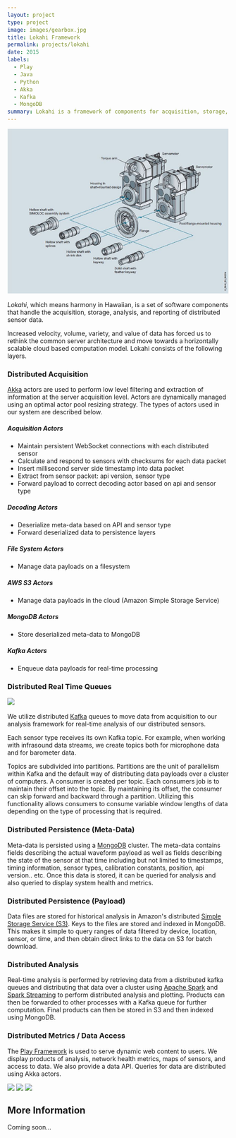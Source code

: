 ```yaml
---
layout: project
type: project
image: images/gearbox.jpg
title: Lokahi Framework
permalink: projects/lokahi
date: 2015
labels:
  - Play
  - Java
  - Python
  - Akka
  - Kafka
  - MongoDB
summary: Lokahi is a framework of components for acquisition, storage, andlysis, and reporting of real-time distributed transient data.
---
```


<img src="../images/gearbox.jpg" class="ui medium right floated image">

*Lokahi*, which means harmony in Hawaiian, is a set of software components that handle the acquisition, storage, 
analysis, and reporting of distributed sensor data. 

Increased velocity, volume, variety, and value of data has forced us to rethink the common server architecture and move 
towards a horizontally scalable cloud based computation model. Lokahi consists of the following layers.

### Distributed Acquisition
[Akka](http://akka.io/) actors are used to perform low level filtering and extraction of information at the server acquisition level. 
Actors are dynamically managed using an optimal actor pool resizing strategy. The types of actors used in our system are 
described below. 
 
##### Acquisition Actors
* Maintain persistent WebSocket connections with each distributed sensor
* Calculate and respond to sensors with checksums for each data packet
* Insert millisecond server side timestamp into data packet
* Extract from sensor packet: api version, sensor type
* Forward payload to correct decoding actor based on api and sensor type

##### Decoding Actors
* Deserialize meta-data based on API and sensor type
* Forward deserialized data to persistence layers

##### File System Actors
* Manage data payloads on a filesystem

##### AWS S3 Actors
* Manage data payloads in the cloud (Amazon Simple Storage Service)

##### MongoDB Actors
* Store deserialized meta-data to MongoDB

##### Kafka Actors
* Enqueue data payloads for real-time processing

### Distributed Real Time Queues
<img src="../images/lokahi-kafka.png" class="ui large image">

We utilize distributed [Kafka](http://kafka.apache.org/) queues to move data from acquisition to our analysis framework for real-time analysis of
our distributed sensors. 

Each sensor type receives its own Kafka topic. For example, when working with infrasound data
streams, we create topics both for microphone data and for barometer data. 

Topics are subdivided into partitions. Partitions are the unit of parallelism within Kafka and the default way of 
distributing data payloads over a cluster of computers. A consumer is created per topic. Each consumers job is to
maintain their offset into the topic. By maintaining its offset, the consumer can skip forward and backward through a 
partition. Utilizing this functionality allows consumers to consume variable window lengths of data depending on the
type of processing that is required.

### Distributed Persistence (Meta-Data)
Meta-data is persisted using a [MongoDB](https://www.mongodb.com/) cluster. The meta-data contains fields describing the actual waveform payload as
well as fields describing the state of the sensor at that time including but not limited to timestamps, timing 
information, sensor types, calibration constants, position, api version.. etc. Once this data is stored, it can be
queried for analysis and also queried to display system health and metrics.

### Distributed Persistence (Payload)
Data files are stored for historical analysis in Amazon's distributed 
[Simple Storage Service (S3)](https://aws.amazon.com/s3/). Keys to the files are stored and indexed in MongoDB. 
This makes it simple to query ranges of data filtered by device, location, sensor, or time, and then obtain direct links
to the data on S3 for batch download.

### Distributed Analysis
Real-time analysis is performed by retrieving data from a distributed kafka queues and distributing that data over a
cluster using [Apache Spark](http://spark.apache.org/) and [Spark Streaming](http://spark.apache.org/streaming/) 
to perform distributed analysis and plotting. Products can then be forwarded to other processes with a Kafka queue for 
further computation. Final products can then be stored in S3 and then indexed using MongoDB.

### Distributed Metrics / Data Access
The [Play Framework](https://www.playframework.com/) is used to serve dynamic web content to users. We display products 
of analysis, network health metrics, maps of sensors, and access to data. We also provide a data API. Queries for data 
are distributed using Akka actors.

<img src="../images/lokahi-map.png" class="ui large image">

<img src="../images/lokahi-stats.png" class="ui large image">

<img src="../images/lokahi-list.png" class="ui large image">

## More Information

Coming soon...
